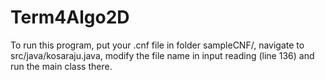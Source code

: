 # Term4Algo2D
To run this program, put your .cnf file in folder sampleCNF/, navigate to src/java/kosaraju.java, modify the file name in input reading (line 136) and run the main class there.
